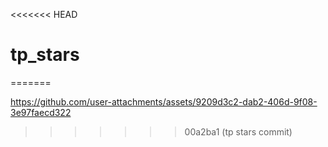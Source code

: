 <<<<<<< HEAD
# tp_stars
=======


https://github.com/user-attachments/assets/9209d3c2-dab2-406d-9f08-3e97faecd322


>>>>>>> 00a2ba1 (tp stars commit)
